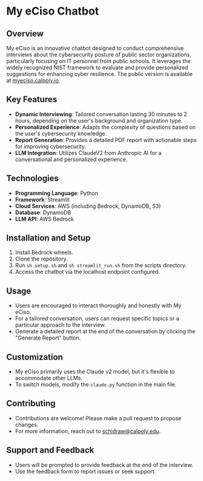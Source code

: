 # My eCiso Chatbot

## Overview
My eCiso is an innovative chatbot designed to conduct comprehensive interviews about the cybersecurity posture of public sector organizations, particularly focusing on IT personnel from public schools. It leverages the widely recognized NIST framework to evaluate and provide personalized suggestions for enhancing cyber resilience. The public version is available at [myeciso.calpoly.io](http://myeciso.calpoly.io).

## Key Features
- **Dynamic Interviewing**: Tailored conversation lasting 30 minutes to 2 hours, depending on the user's background and organization type.
- **Personalized Experience**: Adapts the complexity of questions based on the user's cybersecurity knowledge.
- **Report Generation**: Provides a detailed PDF report with actionable steps for improving cybersecurity.
- **LLM Integration**: Utilizes ClaudeV2 from Anthropic AI for a conversational and personalized experience.

## Technologies
- **Programming Language**: Python
- **Framework**: Streamlit
- **Cloud Services**: AWS (including Bedrock, DynamoDB, S3)
- **Database**: DynamoDB
- **LLM API**: AWS Bedrock

## Installation and Setup
1. Install Bedrock wheels.
2. Clone the repository.
3. Run `sh setup.sh` and `sh streamlit_run.sh` from the scripts directory.
4. Access the chatbot via the localhost endpoint configured.

## Usage
- Users are encouraged to interact thoroughly and honestly with My eCiso.
- For a tailored conversation, users can request specific topics or a particular approach to the interview.
- Generate a detailed report at the end of the conversation by clicking the "Generate Report" button.

## Customization
- My eCiso primarily uses the Claude v2 model, but it's flexible to accommodate other LLMs.
- To switch models, modify the `claude.py` function in the main file.

## Contributing
- Contributions are welcome! Please make a pull request to propose changes.
- For more information, reach out to schidraw@calpoly.edu.

## Support and Feedback
- Users will be prompted to provide feedback at the end of the interview.
- Use the feedback form to report issues or seek support.

